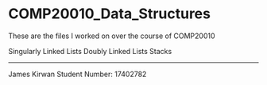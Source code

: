 # COMP20010_Data_Structures

These are the files I worked on over the course of COMP20010

Singularly Linked Lists
Doubly Linked Lists
Stacks

------------
James Kirwan
Student Number: 17402782
